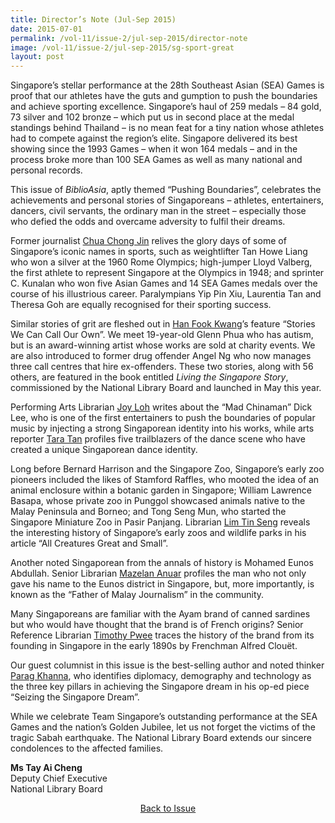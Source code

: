 ```yaml
---
title: Director’s Note (Jul-Sep 2015)
date: 2015-07-01
permalink: /vol-11/issue-2/jul-sep-2015/director-note
image: /vol-11/issue-2/jul-sep-2015/sg-sport-great
layout: post
---
```

Singapore’s stellar performance at the 28th Southeast Asian (SEA) Games is proof that our athletes have the guts and gumption to push the boundaries and achieve sporting excellence. Singapore’s haul of 259 medals – 84 gold, 73 silver and 102 bronze – which put us in second place at the medal standings behind Thailand – is no mean feat for a tiny nation whose athletes had to compete against the region’s elite. Singapore delivered its best showing since the 1993 Games – when it won 164 medals – and in the process broke more than 100 SEA Games as well as many national and personal records. 

This issue of <i>BiblioAsia</i>, aptly themed “Pushing Boundaries”, celebrates the achievements and personal stories of Singaporeans – athletes, entertainers, dancers, civil servants, the ordinary man in the street – especially those who defied the odds and overcame adversity to fulfil their dreams. 

Former journalist [Chua Chong Jin](/vol-11/issue-2/jul-sep-2015/sg-sporting-greats) relives the glory days of some of Singapore’s iconic names in sports, such as weightlifter Tan Howe Liang who won a silver at the 1960 Rome Olympics; high-jumper Lloyd Valberg, the first athlete to represent Singapore at the Olympics in 1948; and sprinter C. Kunalan who won five Asian Games and 14 SEA Games medals over the course of his illustrious career. Paralympians Yip Pin Xiu, Laurentia Tan and Theresa Goh are equally recognised for their sporting success.

Similar stories of grit are fleshed out in [Han Fook Kwang](/vol-11/issue-2/jul-sep-2015/stories)’s feature “Stories We Can Call Our Own”. We meet 19-year-old Glenn Phua who has autism, but is an award-winning artist whose works are sold at charity events. We are also introduced to former drug offender Angel Ng who now manages three call centres that hire ex-offenders. These two stories, along with 56 others, are featured in the book entitled <i>Living the Singapore Story</i>, commissioned by the National Library Board and launched in May this year. 

Performing Arts Librarian [Joy Loh](/vol-11/issue-2/jul-sep-2015/dick-lee) writes about the “Mad Chinaman” Dick Lee, who is one of the first entertainers to push the boundaries of popular music by injecting a strong Singaporean identity into his works, while arts reporter [Tara Tan](/vol-11/issue-2/jul-sep-2015/singapore-dance) profiles five trailblazers of the dance scene who have created a unique Singaporean dance identity. 

Long before Bernard Harrison and the Singapore Zoo, Singapore’s early zoo pioneers included the likes of Stamford Raffles, who mooted the idea of an animal enclosure within a botanic garden in Singapore; William Lawrence Basapa, whose private zoo in Punggol showcased animals native to the Malay Peninsula and Borneo; and Tong Seng Mun, who started the Singapore Miniature Zoo in Pasir Panjang. Librarian [Lim Tin Seng](/vol-11/issue-2/jul-sep-2015/sg-first-zoo) reveals the interesting history of Singapore’s early zoos and wildlife parks in his article “All Creatures Great and Small”. 

Another noted Singaporean from the annals of history is Mohamed Eunos Abdullah. Senior Librarian [Mazelan Anuar](/vol-11/issue-2/jul-sep-2015/mohamed-eunos) profiles the man who not only gave his name to the Eunos district in Singapore, but, more importantly, is known as the “Father of Malay Journalism” in the community.

Many Singaporeans are familiar with the Ayam brand of canned sardines but who would have thought that the brand is of French origins? Senior Reference Librarian [Timothy Pwee](/vol-11/issue-2/jul-sep-2015/ayam-brand-singapore) traces the history of the brand from its founding in Singapore in the early 1890s by Frenchman Alfred Clouët.

Our guest columnist in this issue is the best-selling author and noted thinker [Parag Khanna](/vol-11/issue-2/jul-sep-2015/parag-khanna-opinion), who identifies diplomacy, demography and technology as the three key pillars in achieving the Singapore dream in his op-ed piece “Seizing the Singapore Dream”.

While we celebrate Team Singapore’s outstanding performance at the SEA Games and the nation’s Golden Jubilee, let us not forget the victims of the tragic Sabah earthquake. The National Library Board extends our sincere condolences to the affected families.

<b>Ms Tay Ai Cheng</b><br>Deputy Chief Executive <br>National Library Board

<a href="https://nlb-ba-staging.netlify.app/vol-11/issue-2/jul-sep-2015/"><center>Back to Issue</center></a>